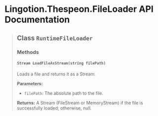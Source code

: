 # Lingotion.Thespeon.FileLoader API Documentation

> ## Class `RuntimeFileLoader`
> ### Methods
>
> #### `Stream LoadFileAsStream(string filePath)`
>
> Loads a file and returns it as a Stream.
>
> **Parameters:**
>
> - `filePath`: The absolute path to the file.
>
> **Returns:** A Stream (FileStream or MemoryStream) if the file is successfully loaded; otherwise, null.